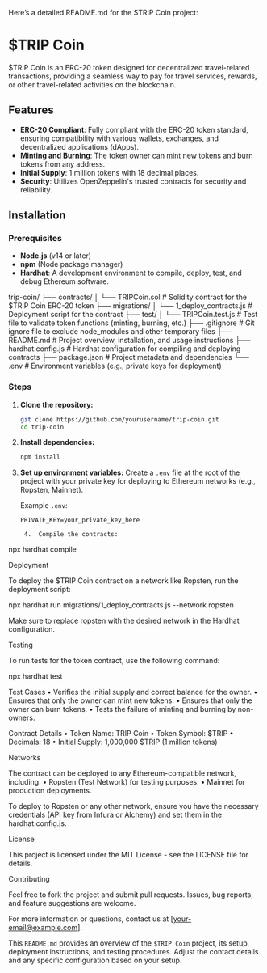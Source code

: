 Here’s a detailed README.md for the $TRIP Coin project:

# $TRIP Coin

$TRIP Coin is an ERC-20 token designed for decentralized travel-related transactions, providing a seamless way to pay for travel services, rewards, or other travel-related activities on the blockchain.

## Features

- **ERC-20 Compliant**: Fully compliant with the ERC-20 token standard, ensuring compatibility with various wallets, exchanges, and decentralized applications (dApps).
- **Minting and Burning**: The token owner can mint new tokens and burn tokens from any address.
- **Initial Supply**: 1 million tokens with 18 decimal places.
- **Security**: Utilizes OpenZeppelin's trusted contracts for security and reliability.

## Installation

### Prerequisites

- **Node.js** (v14 or later)
- **npm** (Node package manager)
- **Hardhat**: A development environment to compile, deploy, test, and debug Ethereum software.

trip-coin/
├── contracts/
│   └── TRIPCoin.sol                # Solidity contract for the $TRIP Coin ERC-20 token
├── migrations/
│   └── 1_deploy_contracts.js       # Deployment script for the contract
├── test/
│   └── TRIPCoin.test.js            # Test file to validate token functions (minting, burning, etc.)
├── .gitignore                      # Git ignore file to exclude node_modules and other temporary files
├── README.md                       # Project overview, installation, and usage instructions
├── hardhat.config.js               # Hardhat configuration for compiling and deploying contracts
├── package.json                    # Project metadata and dependencies
└── .env                            # Environment variables (e.g., private keys for deployment)

### Steps

1. **Clone the repository:**

    ```bash
    git clone https://github.com/yourusername/trip-coin.git
    cd trip-coin
    ```

2. **Install dependencies:**

    ```bash
    npm install
    ```

3. **Set up environment variables:**
   Create a `.env` file at the root of the project with your private key for deploying to Ethereum networks (e.g., Ropsten, Mainnet).

   Example `.env`:
   ```plaintext
   PRIVATE_KEY=your_private_key_here

	4.	Compile the contracts:

npx hardhat compile



Deployment

To deploy the $TRIP Coin contract on a network like Ropsten, run the deployment script:

npx hardhat run migrations/1_deploy_contracts.js --network ropsten

Make sure to replace ropsten with the desired network in the Hardhat configuration.

Testing

To run tests for the token contract, use the following command:

npx hardhat test

Test Cases
	•	Verifies the initial supply and correct balance for the owner.
	•	Ensures that only the owner can mint new tokens.
	•	Ensures that only the owner can burn tokens.
	•	Tests the failure of minting and burning by non-owners.

Contract Details
	•	Token Name: TRIP Coin
	•	Token Symbol: $TRIP
	•	Decimals: 18
	•	Initial Supply: 1,000,000 $TRIP (1 million tokens)

Networks

The contract can be deployed to any Ethereum-compatible network, including:
	•	Ropsten (Test Network) for testing purposes.
	•	Mainnet for production deployments.

To deploy to Ropsten or any other network, ensure you have the necessary credentials (API key from Infura or Alchemy) and set them in the hardhat.config.js.

License

This project is licensed under the MIT License - see the LICENSE file for details.

Contributing

Feel free to fork the project and submit pull requests. Issues, bug reports, and feature suggestions are welcome.

For more information or questions, contact us at [your-email@example.com].

This `README.md` provides an overview of the `$TRIP Coin` project, its setup, deployment instructions, and testing procedures. Adjust the contact details and any specific configuration based on your setup.

